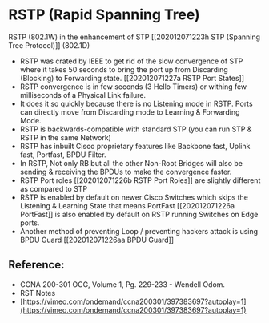 # RSTP \(Rapid Spanning Tree\)

RSTP \(802.1W\) in the enhancement of STP \[\[202012071223h STP \(Spanning Tree Protocol\)\]\] \(802.1D\)

* RSTP was crated by IEEE to get rid of the slow convergence of STP where it takes 50 seconds to bring the port up from Discarding \(Blocking\) to Forwarding state. \[\[202012071227a RSTP Port States\]\]
* RSTP convergence is in few seconds \(3 Hello Timers\) or withing few milliseconds of a Physical Link failure.
* It does it so quickly because there is no Listening mode in RSTP. Ports can directly move from Discarding mode to Learning & Forwarding Mode.
* RSTP is backwards-compatible with standard STP \(you can run STP & RSTP in the same Network\)
* RSTP has inbuilt Cisco proprietary features like Backbone fast, Uplink fast, Portfast, BPDU Filter.
* In RSTP, Not only RB but all the other Non-Root Bridges will also be sending & receiving the BPDUs to make the convergence faster.
* RSTP Port roles \[\[202012071226b RSTP Port Roles\]\] are slightly different as compared to STP
* RSTP is enabled by default on newer Cisco Switches which skips the Listening & Learning State that means PortFast \[\[202012071226a PortFast\]\] is also enabled by default on RSTP running Switches on Edge ports.
* Another method of preventing Loop / preventing hackers attack is using BPDU Guard \[\[202012071226aa BPDU Guard\]\]

## Reference:

* CCNA 200-301 OCG, Volume 1, Pg. 229-233 - Wendell Odom.
* RST Notes
* [https://vimeo.com/ondemand/ccna200301/397383697?autoplay=1](https://vimeo.com/ondemand/ccna200301/397383697?autoplay=1)

